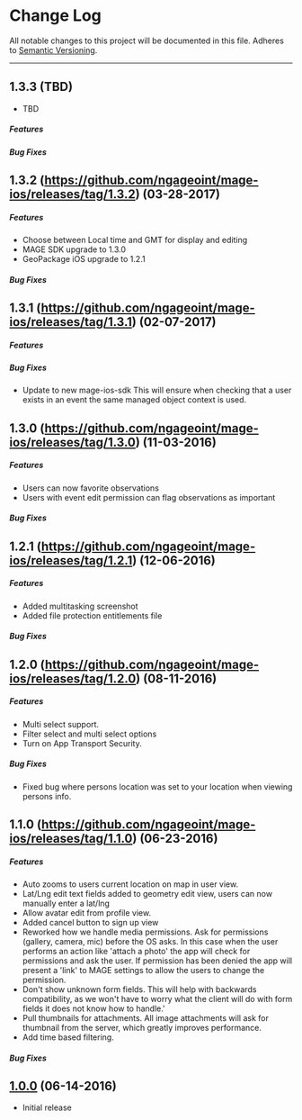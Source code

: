 # Change Log
All notable changes to this project will be documented in this file.
Adheres to [Semantic Versioning](http://semver.org/).

---
## 1.3.3 (TBD)

* TBD

##### Features

##### Bug Fixes

## 1.3.2 (https://github.com/ngageoint/mage-ios/releases/tag/1.3.2) (03-28-2017)

##### Features
* Choose between Local time and GMT for display and editing
* MAGE SDK upgrade to 1.3.0
* GeoPackage iOS upgrade to 1.2.1

##### Bug Fixes

## 1.3.1 (https://github.com/ngageoint/mage-ios/releases/tag/1.3.1) (02-07-2017)

##### Features

##### Bug Fixes
* Update to new mage-ios-sdk  This will ensure when checking that a user exists in an event the same
  managed object context is used.

## 1.3.0 (https://github.com/ngageoint/mage-ios/releases/tag/1.3.0) (11-03-2016)

##### Features
* Users can now favorite observations
* Users with event edit permission can flag observations as important

##### Bug Fixes

## 1.2.1 (https://github.com/ngageoint/mage-ios/releases/tag/1.2.1) (12-06-2016)

##### Features
* Added multitasking screenshot
* Added file protection entitlements file

##### Bug Fixes

## 1.2.0 (https://github.com/ngageoint/mage-ios/releases/tag/1.2.0) (08-11-2016)

##### Features
* Multi select support.
* Filter select and multi select options
* Turn on App Transport Security.

##### Bug Fixes
* Fixed bug where persons location was set to your location when viewing persons info.

## 1.1.0 (https://github.com/ngageoint/mage-ios/releases/tag/1.1.0) (06-23-2016)

##### Features
* Auto zooms to users current location on map in user view.
* Lat/Lng edit text fields added to geometry edit view, users can now manually enter a lat/lng
* Allow avatar edit from profile view.
* Added cancel button to sign up view
* Reworked how we handle media permissions.  Ask for permissions (gallery, camera, mic) before the OS asks.  In this case when the user
  performs an action like 'attach a photo' the app will check for permissions and ask the user.  If permission has been denied the app
  will present a 'link' to MAGE settings to allow the users to change the permission.
* Don't show unknown form fields.  This will help with backwards compatibility, as we won't have to worry what the client will do
  with form fields it does not know how to handle.'
* Pull thumbnails for attachments.  All image attachments will ask for thumbnail from the server, which greatly improves performance.
* Add time based filtering.

##### Bug Fixes

## [1.0.0](https://github.com/ngageoint/mage-ios/releases/tag/1.0.0) (06-14-2016)

* Initial release
